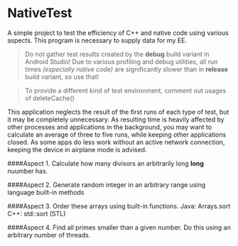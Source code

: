 # NativeTest
A simple project to test the efficiency of C++ and native code using various aspects. 
This program is necessary to supply data for my EE.

> Do not gather test results created by the **debug** build variant in Android Studio!
> Due to various profiling and debug utilities, all run times *(especially native code)* are significantly slower
> than in **release** build variant, so use that!

> To provide a different kind of test environment, comment out usages of deleteCache()

This application neglects the result of the first runs of each type of test, but it may be completely unnecessary.
As resulting time is heavily affected by other processes and applications in the background, you may want to calculate an average of 
three to five runs, while keeping other applications closed. As some apps do less work without
an active network connection, keeping the device in airplane mode is advised.

####Aspect 1.
Calculate how many divisors an arbitrarily long **long** nuumber has.

####Aspect 2.
Generate random integer in an arbitrary range using language built-in methods

####Aspect 3.
Order these arrays using built-in functions.
Java:   Arrays.sort
C++:    std::sort (STL)

####Aspect 4.
Find all primes smaller than a given number.
Do this using an arbitrary number of threads.

